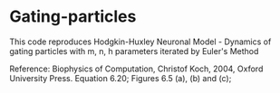 # Gating-particles
This code reproduces Hodgkin-Huxley Neuronal Model - Dynamics of gating particles with m, n, h parameters
iterated by Euler's Method

Reference: Biophysics of Computation, Christof Koch, 2004, Oxford University Press.
Equation 6.20; Figures 6.5 (a), (b) and (c);
